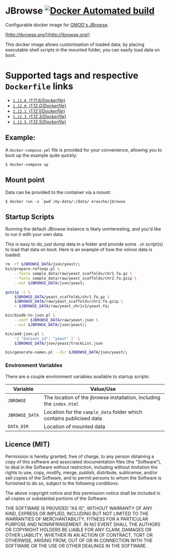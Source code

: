 # JBrowse [![Docker Automated build](https://img.shields.io/docker/automated/erasche/jbrowse.svg)](https://hub.docker.com/r/erasche/jbrowse/)

Configurable docker image for [GMOD's JBrowse](https://github.com/gmod/jbrowse/).

[http://jbrowse.org/](http://jbrowse.org/)

This docker image allows customisation of loaded data; by placing
executable shell scripts in the mounted folder, you can easily load data
on boot.

# Supported tags and respective `Dockerfile` links

-   [`1.11.6`, (*1.11.6/Dockerfile*)](https://github.com/erasche/docker-jbrowse/blob/85291f193b318c7e7b96f58f7b326b852613e679/Dockerfile)
-   [`1.12.0`, (*1.12.0/Dockerfile*)](https://github.com/erasche/docker-jbrowse/blob/72f51bbf9126a5e2cfa9755c58be12c0b7dc55fd/Dockerfile)
-   [`1.12.1`, (*1.12.1/Dockerfile*)](https://github.com/erasche/docker-jbrowse/blob/a2d0717628a68b30cc9b9f93b63afa0971028024/Dockerfile)
-   [`1.12.3`, (*1.12.3/Dockerfile*)](https://github.com/erasche/docker-jbrowse/blob/d105c1a63a09ac16679e8af53b60e4da1bb703f4/Dockerfile)
-   [`1.12.5`, (*1.12.5/Dockerfile*)](https://github.com/erasche/docker-jbrowse/blob/ddd9462d79dcd5bcfb9458953400aac1d3c81144/Dockerfile)

## Example:

A `docker-compose.yml` file is provided for your convenience, allowing you to boot up the example quite quickly:

```console
$ docker-compose up
```

## Mount point

Data can be provided to the container via a mount:

```console
$ docker run -v `pwd`/my-data/:/data/ erasche/jbrowse
```

## Startup Scripts

Running the default JBrowse instance is likely uninteresting, and you'd like to
run it with your own data.

This is easy to do, just dump data in a folder and provide some `.sh` script(s)
to load that data on boot. Here is an example of how the volvox data is loaded:

```bash
rm -rf $JBROWSE_DATA/json/yeast/;
bin/prepare-refseqs.pl \
    --fasta sample_data/raw/yeast_scaffolds/chr1.fa.gz \
    --fasta sample_data/raw/yeast_scaffolds/chr2.fa.gzip \
    --out $JBROWSE_DATA/json/yeast;

gunzip -c \
    $JBROWSE_DATA/yeast_scaffolds/chr1.fa.gz \
    $JBROWSE_DATA/raw/yeast_scaffolds/chr2.fa.gzip \
    > $JBROWSE_DATA/raw/yeast_chr1+2/yeast.fa;

bin/biodb-to-json.pl \
    --conf $JBROWSE_DATA/raw/yeast.json \
    --out $JBROWSE_DATA/json/yeast/;

bin/add-json.pl \
    '{ "dataset_id": "yeast" }' \
    $JBROWSE_DATA/json/yeast/trackList.json

bin/generate-names.pl --dir $JBROWSE_DATA/json/yeast/;

```

### Environment Variables

There are a couple environment variables available to startup scripts:

Variable       | Value/Use
-------------- | ---
`JBROWSE`      | The location of the jbrowse installation, including the `index.html`
`JBROWSE_DATA` | Location for the `sample_data` folder which contains publicised data
`DATA_DIR`     | Location of mounted data

## Licence (MIT)

Permission is hereby granted, free of charge, to any person obtaining a copy of this software and associated documentation files (the "Software"), to deal in the Software without restriction, including without limitation the rights to use, copy, modify, merge, publish, distribute, sublicense, and/or sell copies of the Software, and to permit persons to whom the Software is furnished to do so, subject to the following conditions:

The above copyright notice and this permission notice shall be included in all copies or substantial portions of the Software.

THE SOFTWARE IS PROVIDED "AS IS", WITHOUT WARRANTY OF ANY KIND, EXPRESS OR IMPLIED, INCLUDING BUT NOT LIMITED TO THE WARRANTIES OF MERCHANTABILITY, FITNESS FOR A PARTICULAR PURPOSE AND NONINFRINGEMENT. IN NO EVENT SHALL THE AUTHORS OR COPYRIGHT HOLDERS BE LIABLE FOR ANY CLAIM, DAMAGES OR OTHER LIABILITY, WHETHER IN AN ACTION OF CONTRACT, TORT OR OTHERWISE, ARISING FROM, OUT OF OR IN CONNECTION WITH THE SOFTWARE OR THE USE OR OTHER DEALINGS IN THE SOFTWARE.
